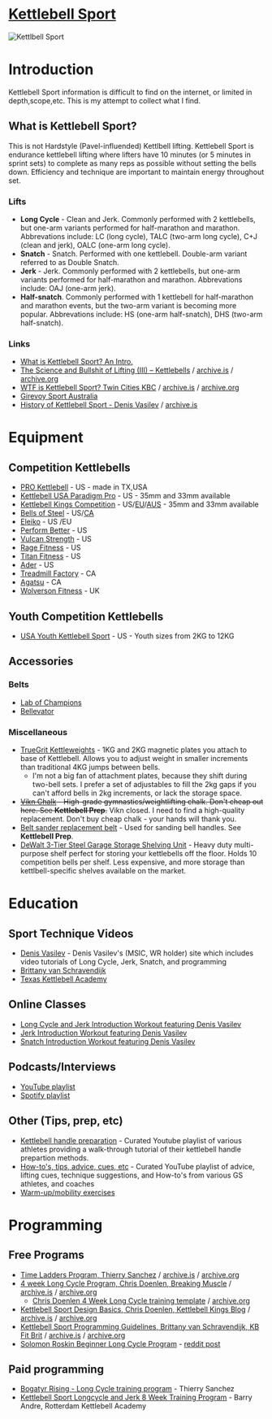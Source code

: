# [Kettlebell Sport](https://beallio.github.io/kettlebell-sport/)
![Kettlbell Sport](https://www.niagarakettlebellsportopen.com/uploads/1/3/7/9/13797016/denis2_orig.jpg)

# Introduction
Kettlebell Sport information is difficult to find on the internet, or limited in depth,scope,etc. This is my attempt to collect what I find.

## What is Kettlebell Sport?

This is not Hardstyle (Pavel-influended) Kettlbell lifting.  Kettlebell Sport is endurance kettlebell lifting where lifters have 10 minutes (or 5 minutes in sprint sets) to complete as many reps as possible without setting the bells down.  Efficiency and technique are important to maintain energy throughout set.  

### Lifts
- **Long Cycle** - Clean and Jerk.  Commonly performed with 2 kettlebells, but one-arm variants performed for half-marathon and marathon.  Abbrevations include: LC (long cycle), TALC (two-arm long cycle), C+J (clean and jerk), OALC (one-arm long cycle).
- **Snatch** - Snatch.  Performed with one kettlebell.  Double-arm variant referred to as Double Snatch.
- **Jerk** - Jerk. Commonly performed with 2 kettlebells, but one-arm variants performed for half-marathon and marathon.  Abbrevations include: OAJ (one-arm jerk).
- **Half-snatch**.  Commonly performed with 1 kettlebell for half-marathon and marathon events, but the two-arm variant is becoming more popular.  Abbrevations include: HS (one-arm half-snatch), DHS (two-arm half-snatch).

### Links
 - [What is Kettlebell Sport? An Intro.](https://www.youtube.com/watch?v=te3efrre6sg)
 - [The Science and Bullshit of Lifting (III) – Kettlebells](https://theolderavocado.com/the-science-and-bullshit-of-lifting-part-iii-kettlebells/) / [archive.is](https://archive.is/F8Q0w) / [archive.org](https://web.archive.org/web/20210308074733/https://theolderavocado.com/the-science-and-bullshit-of-lifting-part-iii-kettlebells/)
 - [WTF is Kettlebell Sport? Twin Cities KBC](https://www.twincitieskettlebellclub.com/wtf-is-kettlebell-sport) / [archive.is](https://archive.is/hNnJ1) / [archive.org](https://web.archive.org/web/20210318184840/https://www.twincitieskettlebellclub.com/wtf-is-kettlebell-sport)
 - [Girevoy Sport Australia](https://taskettlebellers.tripod.com/girevoysportaustralia/index.html)
 - [History of Kettlebell Sport - Denis Vasilev](https://www.denisvasilevkettlebell.com/kettlebell-sport-history) / [archive.is](https://archive.ph/6rocZ)

# Equipment
## Competition Kettlebells
 - [PRO Kettlebell](https://www.prokettlebell.com/online-store) - US - made in TX,USA
 - [Kettlebell USA Paradigm Pro](https://www.kettlebellsusa.com/) - US - 35mm and 33mm available
 - [Kettlebell Kings Competition](https://www.kettlebellsusa.com/) - US/[EU](https://kettlebellkings.eu/)/[AUS](https://kettlebellkings.com.au/) - 35mm and 33mm available
 - [Bells of Steel](https://www.bellsofsteel.us/all-products/conditioning/kettlebells/pro-grade-kettlebells/) - US/[CA](https://www.bellsofsteel.com/all-products/conditioning/kettlebells/pro-grade-kettlebells/)
 - [Eleiko](https://www.eleiko.com/en/p/eleiko-competition-kettlebells/122) - US /EU
 - [Perform Better](https://www.performbetter.com/First-Place-Competition-Kettlebell_3) - US 
 - [Vulcan Strength](https://www.vulcanstrength.com/Vulcan-Absolute-Competition-Kettlebells-p/vckbxx.htm) - US 
 - [Rage Fitness](https://www.ragefitness.com/products/competition-kettlebells-original) - US 
 - [Titan Fitness](https://www.titan.fitness/endurance/kettlebells/competition-2/8---40-kg-competition-style-kettlebells/KBCOMP_GROUP.html) - US 
 - [Ader](https://aderfitness.com/product/pro-grade-kettlebells/) - US
 - [Treadmill Factory](https://www.treadmillfactory.ca/kettlebell/competition-kettlebells) - CA
 - [Agatsu](https://agatsu-store.myshopify.com/collections/agatsu-sport-series-kettlebells) - CA
 - [Wolverson Fitness](https://wolverson-fitness.co.uk/collections/competition-kettlebells) - UK

## Youth Competition Kettlebells
- [USA Youth Kettlebell Sport](https://www.usaykbs.org/) - US - Youth sizes from 2KG to 12KG

## Accessories

### Belts
- [Lab of Champions](https://www.32kg.pro/online-store/KETTLEBELL-SPORT-PRO-BELTS-c11357019)
- [Bellevator](https://www.denisvasilevkettlebell.com/bellevator-lifting-belts)

### Miscellaneous
- [TrueGrit Kettleweights](https://www.truegritkettlebell.com/shop/) - 1KG and 2KG magnetic plates you attach to base of Kettlebell.  Allows you to adjust weight in smaller increments than traditional 4KG jumps between bells.
    - I'm not a big fan of attachment plates, because they shift during two-bell sets.  I prefer a set of adjustables to fill the 2kg gaps if you can't afford bells in 2kg increments, or lack the storage space.
- ~~[Vikn Chalk](https://viknperformance.com/) - High-grade gymnastics/weightlifting chalk. Don't cheap out here. See **Kettlebell Prep**.~~ Vikn closed. I need to find a high-quality replacement.  Don't buy cheap chalk - your hands will thank you.
- [Belt sander replacement belt](https://www.homedepot.com/p/DIABLO-3-in-x-18-in-80-Grit-Sanding-Belt-2-Pack-DCB318080S02G/202830831) - Used for sanding bell handles. See **Kettlebell Prep**. 
- [DeWalt 3-Tier Steel Garage Storage Shelving Unit](https://www.homedepot.com/p/DEWALT-Yellow-3-Tier-Steel-Garage-Storage-Shelving-Unit-50-in-W-x-48-in-H-x-18-in-D-DXST4500/302361258) - Heavy duty multi-purpose shelf perfect for storing your kettlebells off the floor.  Holds 10 competition bells per shelf.  Less expensive, and more storage than kettlbell-specific shelves available on the market.


# Education
## Sport Technique Videos
- [Denis Vasilev](https://www.denisvasilevkettlebell.com/self-education) - Denis Vasilev's (MSIC, WR holder) site which includes video tutorials of Long Cycle, Jerk, Snatch, and programming
- [Brittany van Schravendijk](https://www.youtube.com/playlist?list=PLhogybcqSAOQO3o0XJhYugcaNkQxOC8Pv)
- [Texas Kettlebell Academy](https://vimeo.com/kettlebell)

## Online Classes
- [Long Cycle and Jerk Introduction Workout featuring Denis Vasilev](https://youtu.be/mtbX952S-BA)
- [Jerk Introduction Workout featuring Denis Vasilev](https://youtu.be/0QVQ4Aqg2jo)
- [Snatch Introduction Workout featuring Denis Vasilev](https://youtu.be/LKtHLGvd_g4)

## Podcasts/Interviews
- [YouTube playlist](https://youtube.com/playlist?list=PLnGVnecBozBPIsjgjD8FZiLmvkbF1efWQ)
- [Spotify playlist](https://open.spotify.com/playlist/6g2M0HnKby27gL8RqT6ZPP)

## Other (Tips, prep, etc)
- [Kettlebell handle preparation](https://youtube.com/playlist?list=PLnGVnecBozBO9l7Zeq4kqc0tP6KQ8Nr1-) - Curated Youtube playlist of various athletes providing a walk-through tutorial of their kettlebell handle prepartion methods.
- [How-to's, tips, advice, cues, etc](https://youtube.com/playlist?list=PLnGVnecBozBNKDdDc65qdBIAN0sjtMeUM) - Curated YouTube playlist of advice, lifting cues, technique suggestions, and How-to's from various GS athletes, and coaches
- [Warm-up/mobility exercises](https://youtube.com/playlist?list=PLnGVnecBozBOAL-1I83bhznoxFzpdXF9w)

# Programming
## Free Programs
- [Time Ladders Program, Thierry Sanchez](https://www.ohne-kettlebells.gehts-gar.net/030/8weeklc.pdf) / [archive.is](https://archive.is/kvVnd) / [archive.org](https://web.archive.org/web/20210306065544/https://www.ohne-kettlebells.gehts-gar.net/030/8weeklc.pdf)
- [4 week Long Cycle Program, Chris Doenlen, Breaking Muscle](https://breakingmuscle.com/workouts/kettlebell-sport-training-with-national-champion-chris-doenlen) / [archive.is](https://archive.is/CVzy9) / [archive.org](https://web.archive.org/web/20201202071850/https://breakingmuscle.com/workouts/kettlebell-sport-training-with-national-champion-chris-doenlen)
    - [Chris Doenlen 4 Week Long Cycle training template](https://breakingmuscle.com/downloads/4weeklongcycletrainingtemplate.xlsx) / [archive.org](https://web.archive.org/web/20210318185303/https://assets.omidoo.com/sites/default/files/downloads/4weeklongcycletrainingtemplate.xlsx)
- [Kettlebell Sport Design Basics, Chris Doenlen, Kettlebell Kings Blog](https://www.kettlebellkings.com/blog/training-for-kettlebell-sport-kettlebell-sport-program-design-basics/) / [archive.is](https://archive.is/DmQom) / [archive.org](https://web.archive.org/web/20200920103615/https://www.kettlebellkings.com/blog/training-for-kettlebell-sport-kettlebell-sport-program-design-basics/)
- [Kettlebell Sport Programming Guidelines, Brittany van Schravendijk, KB Fit Brit](https://www.kbfitbritt.com/blog/all/kettlebell-sport-programming-guidelines) / [archive.is](https://archive.is/6gDDq) / [archive.org](https://web.archive.org/web/20210404163041/https://www.kbfitbritt.com/blog/all/kettlebell-sport-programming-guidelines)
- [Solomon Roskin Beginner Long Cycle Program](https://docs.google.com/document/d/e/2PACX-1vRagWduxj2qakKd3qHSfRgZJa0eUgfodUFAtAIcf3SQH3mtXv__ZvmEOoPJ7TT_AZNOcMC792HOTQGK/pub) - [reddit post](https://www.reddit.com/user/solomonroskin/comments/jctvx6/free_kettlebell_sport_long_cycle_program/)

## Paid programming
- [Bogatyr Rising - Long Cycle training program](https://heroicsport.com/en/product/kettlebell-long-cycle-training-program/) - Thierry Sanchez
- [Kettlebell Sport Longcycle and Jerk 8 Week Training Program](https://kettlebellrotterdam.nl/kettlebell-sport-longcycle-jerk-8-week-training-program/) - Barry Andre, Rotterdam Kettlebell Academy
